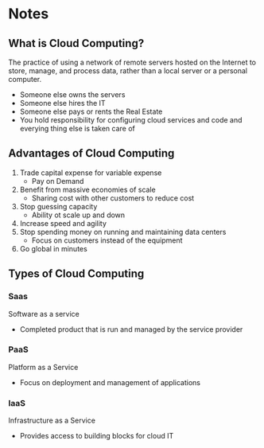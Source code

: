 # Notes

## What is Cloud Computing?

The practice of using a network of remote servers hosted on the Internet to store, manage, and process data, rather than a local server or a personal computer.

- Someone else owns the servers
- Someone else hires the IT
- Someone else pays or rents the Real Estate
- You hold responsibility for configuring cloud services and code and everying thing else is taken care of

## Advantages of Cloud Computing

1. Trade capital expense for variable expense
   - Pay on Demand
2. Benefit from massive economies of scale
   - Sharing cost with other customers to reduce cost
3. Stop guessing capacity
   - Ability ot scale up and down
4. Increase speed and agility
5. Stop spending money on running and maintaining data centers
   - Focus on customers instead of the equipment
6. Go global in minutes

## Types of Cloud Computing

### Saas

Software as a service

- Completed product that is run and managed by the service provider

### PaaS

Platform as a Service

- Focus on deployment and management of applications

### IaaS

Infrastructure as a Service

- Provides access to building blocks for cloud IT